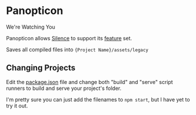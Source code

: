 # Panopticon
We're Watching You

Panopticon allows [Silence](https://github.com/antiPhaseDomain/Silence) to support its [feature](https://github.com/antiPhaseDomain/Silence/blob/master/README.md#verified-features) set.

Saves all compiled files into `{Project Name}/assets/legacy`

## Changing Projects 


Edit the [package.json](https://github.com/antiPhaseDomain/Panopticon/blob/master/package.json#L11) file and change both "build" and "serve" script runners to build and serve your project's folder. 

I'm pretty sure you can just add the filenames to `npm start`, but I have yet to try it out.
